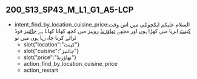 ## 200_S13_SP43_M_L1_G1_A5-LCP
* intent_find_by_location_cuisine_price:السلام علیکم ایکچوئلی میں اس وقت [کینٹ](location) ایریا میں کھڑا ہوں اور مجھے [تھاؤزنڈ](price) روپیز میں کچھ کھانا کھانا ہے [چائنیز](cuisine) فوڈ ٹرائے کرنا چاہ رہا ہوں میں تو
	- slot{"location":"کینٹ"}
	- slot{"cuisine":"چائنیز"}
	- slot{"price":"تھاؤزنڈ"}
	- action_find_by_location_cuisine_price
	- action_restart